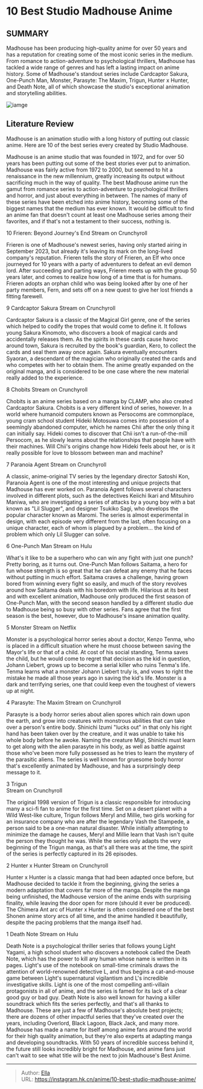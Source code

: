 # 10 Best Studio Madhouse Anime


## SUMMARY 


 Madhouse has been producing high-quality anime for over 50 years and has a reputation for creating some of the most iconic series in the medium. 
 From romance to action-adventure to psychological thrillers, Madhouse has tackled a wide range of genres and has left a lasting impact on anime history. 
 Some of Madhouse&#39;s standout series include Cardcaptor Sakura, One-Punch Man, Monster, Parasyte: The Maxim, Trigun, Hunter x Hunter, and Death Note, all of which showcase the studio&#39;s exceptional animation and storytelling abilities. 

![iamge](https://static1.srcdn.com/wordpress/wp-content/uploads/2023/11/best-madhouse-anime.jpg)

## Literature Review

Madhouse is an animation studio with a long history of putting out classic anime. Here are 10 of the best series every created by Studio Madhouse.




Madhouse is an anime studio that was founded in 1972, and for over 50 years has been putting out some of the best stories ever put to animation. Madhouse was fairly active from 1972 to 2000, but seemed to hit a renaissance in the new millennium, greatly increasing its output without sacrificing much in the way of quality.
The best Madhouse anime run the gamut from romance series to action-adventure to psychological thrillers and horror, and just about everything in between. The names of many of these series have been etched into anime history, becoming some of the biggest names that the medium has ever known. It would be difficult to find an anime fan that doesn&#39;t count at least one Madhouse series among their favorites, and if that&#39;s not a testament to their success, nothing is.









 








 10  Frieren: Beyond Journey&#39;s End 
Stream on Crunchyroll
        

Frieren is one of Madhouse&#39;s newest series, having only started airing in September 2023, but already it&#39;s leaving its mark on the long-lived company&#39;s reputation. Frieren tells the story of Frieren, an Elf who once journeyed for 10 years with a party of adventurers to defeat an evil demon lord. After succeeding and parting ways, Frieren meets up with the group 50 years later, and comes to realize how long of a time that is for humans. Frieren adopts an orphan child who was being looked after by one of her party members, Fern, and sets off on a new quest to give her lost friends a fitting farewell.





 9  Cardcaptor Sakura 
Stream on Crunchyroll
        

Cardcaptor Sakura is a classic of the Magical Girl genre, one of the series which helped to codify the tropes that would come to define it. It follows young Sakura Kinomoto, who discovers a book of magical cards and accidentally releases them. As the spirits in these cards cause havoc around town, Sakura is recruited by the book&#39;s guardian, Kero, to collect the cards and seal them away once again. Sakura eventually encounters Syaoran, a descendant of the magician who originally created the cards and who competes with her to obtain them. The anime greatly expanded on the original manga, and is considered to be one case where the new material really added to the experience.





 8  Chobits 
Stream on Crunchyroll
        

Chobits is an anime series based on a manga by CLAMP, who also created Cardcaptor Sakura. Chobits is a very different kind of series, however. In a world where humanoid computers known as Persocoms are commonplace, young cram school student Hideki Motosuwa comes into possession of a seemingly abandoned computer, which he names Chii after the only thing it can initially say. Hideki comes to discover that Chii isn&#39;t a run-of-the-mill Persocom, as he slowly learns about the relationships that people have with their machines. Will Chii&#39;s origins change how Hideki feels about her, or is it really possible for love to blossom between man and machine?





 7  Paranoia Agent 
Stream on Crunchyroll
        

A classic, anime-original TV series by the legendary director Satoshi Kon, Paranoia Agent is one of the most interesting and unique projects that Madhouse has ever worked on. Paranoia Agent follows several characters involved in different plots, such as the detectives Keiichi Ikari and Mitsuhiro Maniwa, who are investigating a series of attacks by a young boy with a bat known as &#34;Lil Slugger&#34;, and designer Tsukiko Sagi, who develops the popular character known as Maromi. The series is almost experimental in design, with each episode very different from the last, often focusing on a unique character, each of whom is plagued by a problem... the kind of problem which only Lil Slugger can solve.





 6  One-Punch Man 
Stream on Hulu


 







What&#39;s it like to be a superhero who can win any fight with just one punch? Pretty boring, as it turns out. One-Punch Man follows Saitama, a hero for fun whose strength is so great that he can defeat any enemy that he faces without putting in much effort. Saitama craves a challenge, having grown bored from winning every fight so easily, and much of the story revolves around how Saitama deals with his boredom with life. Hilarious at its best and with excellent animation, Madhouse only produced the first season of One-Punch Man, with the second season handled by a different studio due to Madhouse being so busy with other series. Fans agree that the first season is the best, however, due to Madhouse&#39;s insane animation quality.





 5  Monster 
Stream on Netflix
        

Monster is a psychological horror series about a doctor, Kenzo Tenma, who is placed in a difficult situation where he must choose between saving the Mayor&#39;s life or that of a child. At cost of his social standing, Tenma saves the child, but he would come to regret that decision as the kid in question, Johann Liebert, grows up to become a serial killer who ruins Tenma&#39;s life. Tenma learns what a monster Johann Liebert truly is, and vows to right the mistake he made all those years ago in saving the kid&#39;s life. Monster is a dark and terrifying series, one that could keep even the toughest of viewers up at night.





 4  Parasyte: The Maxim 
Stream on Crunchyroll
        

Parasyte is a body horror series about alien spores which rain down upon the earth, and grow into creatures with monstrous abilities that can take over a person&#39;s entire body. Shinichi Izumi &#34;lucks out&#34; in that only his right hand has been taken over by the creature, and it was unable to take his whole body before he awoke. Naming the creature Migi, Shinichi must learn to get along with the alien parasyte in his body, as well as battle against those who&#39;ve been more fully possessed as he tries to learn the mystery of the parasitic aliens. The series is well known for gruesome body horror that&#39;s excellently animated by Madhouse, and has a surprisingly deep message to it.





 3  Trigun  
Stream on Crunchyroll
        

The original 1998 version of Trigun is a classic responsible for introducing many a sci-fi fan to anime for the first time. Set on a desert planet with a Wild West-like culture, Trigun follows Meryl and Millie, two girls working for an insurance company who are after the legendary Vash the Stampede, a person said to be a one-man natural disaster. While initially attempting to minimize the damage he causes, Meryl and Millie learn that Vash isn&#39;t quite the person they thought he was. While the series only adapts the very beginning of the Trigun manga, as that&#39;s all there was at the time, the spirit of the series is perfectly captured in its 26 episodes.





 2  Hunter x Hunter 
Stream on Crunchyroll


 







Hunter x Hunter is a classic manga that had been adapted once before, but Madhouse decided to tackle it from the beginning, giving the series a modern adaptation that covers far more of the manga. Despite the manga being unfinished, the Madhouse version of the anime ends with surprising finality, while leaving the door open for more (should it ever be produced). The Chimera Ant arc of Hunter x Hunter is often considered one of the best Shonen anime story arcs of all time, and the anime handled it beautifully, despite the pacing problems that the manga itself had.





 1  Death Note 
Stream on Hulu


 







Death Note is a psychological thriller series that follows young Light Yagami, a high school student who discovers a notebook called the Death Note, which has the power to kill any human whose name is written in its pages. Light&#39;s use of the notebook on small-time criminals draws the attention of world-renowned detective L, and thus begins a cat-and-mouse game between Light&#39;s supernatural vigilantism and L&#39;s incredible investigative skills. Light is one of the most compelling anti-villain protagonists in all of anime, and the series is famed for its lack of a clear good guy or bad guy. Death Note is also well known for having a killer soundtrack which fits the series perfectly, and that&#39;s all thanks to Madhouse.
These are just a few of Madhouse&#39;s absolute best projects; there are dozens of other impactful series that they&#39;ve created over the years, including Overlord, Black Lagoon, Black Jack, and many more. Madhouse has made a name for itself among anime fans around the world for their high quality animation, but they&#39;re also experts at adapting manga and developing soundtracks. With 50 years of incredible success behind it, the future still looks incredibly bright for Madhouse, and anime fans just can&#39;t wait to see what title will be the next to join Madhouse&#39;s Best Anime.

---

> Author: [Ella](https://instagram.hk.cn/)  
> URL: https://instagram.hk.cn/anime/10-best-studio-madhouse-anime/  

